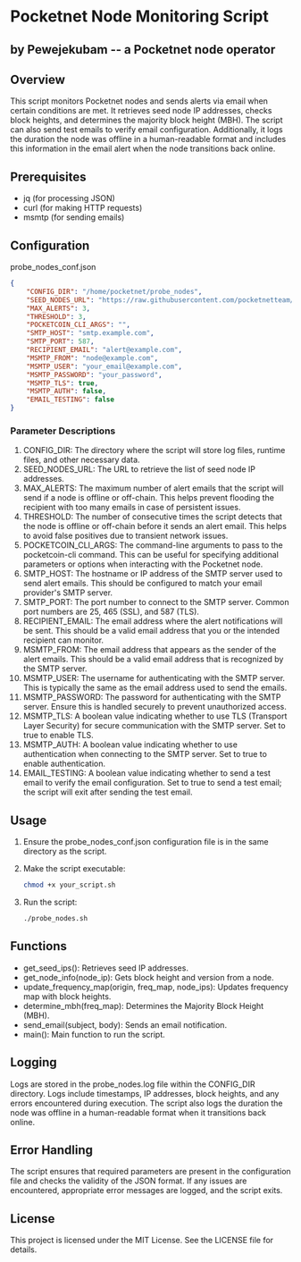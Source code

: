 # Pocketnet Node Monitoring Script

## by Pewejekubam -- a Pocketnet node operator

## Overview

This script monitors Pocketnet nodes and sends alerts via email when certain conditions are met. It retrieves seed node IP addresses, checks block heights, and determines the majority block height (MBH). The script can also send test emails to verify email configuration. Additionally, it logs the duration the node was offline in a human-readable format and includes this information in the email alert when the node transitions back online.

## Prerequisites

- jq (for processing JSON)
- curl (for making HTTP requests)
- msmtp (for sending emails)

## Configuration

probe_nodes_conf.json 

```json
{
    "CONFIG_DIR": "/home/pocketnet/probe_nodes",
    "SEED_NODES_URL": "https://raw.githubusercontent.com/pocketnetteam/pocketnet.core/76b20a013ee60d019dcfec3a4714a4e21a8b432c/contrib/seeds/nodes_main.txt",
    "MAX_ALERTS": 3,
    "THRESHOLD": 3,
    "POCKETCOIN_CLI_ARGS": "",
    "SMTP_HOST": "smtp.example.com",
    "SMTP_PORT": 587,
    "RECIPIENT_EMAIL": "alert@example.com",
    "MSMTP_FROM": "node@example.com",
    "MSMTP_USER": "your_email@example.com",
    "MSMTP_PASSWORD": "your_password",
    "MSMTP_TLS": true,
    "MSMTP_AUTH": false,
    "EMAIL_TESTING": false
}
```

### Parameter Descriptions

 1. CONFIG_DIR: The directory where the script will store log files, runtime files, and other necessary data.
 2. SEED_NODES_URL: The URL to retrieve the list of seed node IP addresses.
 3. MAX_ALERTS: The maximum number of alert emails that the script will send if a node is offline or off-chain. This helps prevent flooding the recipient with too many emails in case of persistent issues.
 4. THRESHOLD: The number of consecutive times the script detects that the node is offline or off-chain before it sends an alert email. This helps to avoid false positives due to transient network issues.
 5. POCKETCOIN_CLI_ARGS: The command-line arguments to pass to the pocketcoin-cli command. This can be useful for specifying additional parameters or options when interacting with the Pocketnet node.
 6. SMTP_HOST: The hostname or IP address of the SMTP server used to send alert emails. This should be configured to match your email provider's SMTP server.
 7. SMTP_PORT: The port number to connect to the SMTP server. Common port numbers are 25, 465 (SSL), and 587 (TLS).
 8. RECIPIENT_EMAIL: The email address where the alert notifications will be sent. This should be a valid email address that you or the intended recipient can monitor.
 9. MSMTP_FROM: The email address that appears as the sender of the alert emails. This should be a valid email address that is recognized by the SMTP server.
10. MSMTP_USER: The username for authenticating with the SMTP server. This is typically the same as the email address used to send the emails.
11. MSMTP_PASSWORD: The password for authenticating with the SMTP server. Ensure this is handled securely to prevent unauthorized access.
12. MSMTP_TLS: A boolean value indicating whether to use TLS (Transport Layer Security) for secure communication with the SMTP server. Set to true to enable TLS.
13. MSMTP_AUTH: A boolean value indicating whether to use authentication when connecting to the SMTP server. Set to true to enable authentication.
14. EMAIL_TESTING: A boolean value indicating whether to send a test email to verify the email configuration. Set to true to send a test email; the script will exit after sending the test email.

## Usage

1. Ensure the probe_nodes_conf.json configuration file is in the same directory as the script.
2. Make the script executable:

   ```bash
   chmod +x your_script.sh
   ```
3. Run the script:

   ```bash
   ./probe_nodes.sh
   ```

## Functions

- get_seed_ips(): Retrieves seed IP addresses.
- get_node_info(node_ip): Gets block height and version from a node.
- update_frequency_map(origin, freq_map, node_ips): Updates frequency map with block heights.
- determine_mbh(freq_map): Determines the Majority Block Height (MBH).
- send_email(subject, body): Sends an email notification.
- main(): Main function to run the script.

## Logging

Logs are stored in the probe_nodes.log file within the CONFIG_DIR directory. Logs include timestamps, IP addresses, block heights, and any errors encountered during execution. The script also logs the duration the node was offline in a human-readable format when it transitions back online.

## Error Handling

The script ensures that required parameters are present in the configuration file and checks the validity of the JSON format. If any issues are encountered, appropriate error messages are logged, and the script exits.

## License

This project is licensed under the MIT License. See the LICENSE file for details.